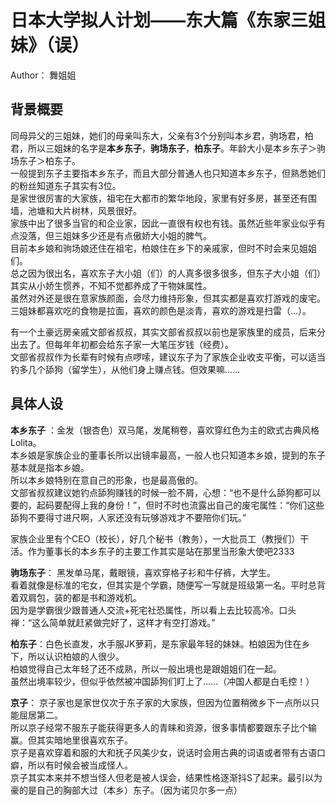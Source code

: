 # 日本大学拟人计划——东大篇《东家三姐妹》（误）

Author： 舞姐姐

## 背景概要

同母异父的三姐妹，她们的母亲叫东大，父亲有3个分别叫本乡君，驹场君，柏君，所以三姐妹的名字是**本乡东子**，**驹场东子**，**柏东子**。年龄大小是本乡东子＞驹场东子＞柏东子。  
一般提到东子主要指本乡东子，而且大部分普通人也只知道本乡东子，但熟悉她们的粉丝知道东子其实有3位。  
是家世很厉害的大家族，祖宅在大都市的繁华地段，家里有好多房，甚至还有围墙，池塘和大片树林，风景很好。  
家族中出了很多当官的和企业家，因此一直很有权也有钱。虽然近些年家业似乎有点没落，但三姐妹多少还是有点傲娇大小姐的脾气。  
目前本乡娘和驹场娘还住在祖宅，柏娘住在乡下的亲戚家，但时不时会来见姐姐们。  
总之因为很出名，喜欢东子大小姐（们）的人真多很多很多，但东子大小姐（们）其实从小娇生惯养，不知不觉都养成了干物妹属性。  
虽然对外还是很在意家族颜面，会尽力维持形象，但其实都是喜欢打游戏的废宅。三姐妹都喜欢吃的食物是拉面，喜欢的颜色是淡青，喜欢的游戏是扫雷（...）。

有一个土豪远房亲戚文部省叔叔，其实文部省叔叔以前也是家族里的成员，后来分出去了。但每年年初都会给东子家一大笔压岁钱（经费）。  
文部省叔叔作为长辈有时候有点啰嗦，建议东子为了家族企业收支平衡，可以适当钓多几个舔狗（留学生），从他们身上赚点钱。但效果嘛......

## 具体人设

**本乡东子** ：金发（银杏色）双马尾，发尾稍卷，喜欢穿红色为主的欧式古典风格Lolita。  
本乡娘是家族企业的董事长所以出镜率最高，一般人也只知道本乡娘，提到的东子基本就是指本乡娘。  
所以本乡娘特别在意自己的形象，也是最高傲的。  
文部省叔叔建议她钓点舔狗赚钱的时候一脸不屑，心想：“也不是什么舔狗都可以要的，起码要配得上我的身份！”，但时不时也流露出自己的废宅属性：“你们这些舔狗不要得寸进尺啊，人家还没有玩够游戏才不要陪你们玩。”

家族企业里有个CEO（校长），好几个秘书（教务），一大批员工（教授们）干活。作为董事长的本乡东子的主要工作其实是站在那里当形象大使吧2333

**驹场东子**： 黑发单马尾，戴眼镜，喜欢穿格子衫和牛仔裤，大学生。  
看着就像是标准的宅女，但其实是个学霸，随便写一写就是班级第一名。平时总背着双肩包，装的都是书和游戏机。  
因为是学霸很少跟普通人交流+死宅社恐属性，所以看上去比较高冷。口头禅：“这么简单就赶紧做完好了，这样才有空打游戏。”  

**柏东子**：白色长直发，水手服JK萝莉，是东家最年轻的妹妹。柏娘因为住在乡下，所以认识柏娘的人很少。  
柏娘觉得自己太年轻了还不成熟，所以一般出境也是跟姐姐们在一起。  
虽然出境率较少，但似乎依然被冲国舔狗们盯上了......（冲国人都是白毛控！）

**京子**： 京子家也是家世仅次于东子家的大家族，但因为位置稍微乡下一点所以只能屈居第二。  
所以京子经常不服东子能获得更多人的青睐和资源，很多事情都要跟东子比个输赢。但其实暗地里很喜欢东子。  
京子是喜欢穿着和服的大和抚子风美少女，说话时会用古典的词语或者带有古语口癖，所以有时候会被当成怪人。  
京子其实本来并不想当怪人但老是被人误会，结果性格逐渐抖S了起来。最引以为豪的是自己的胸部大过（本乡）东子。（因为诺贝尔多一点）  
